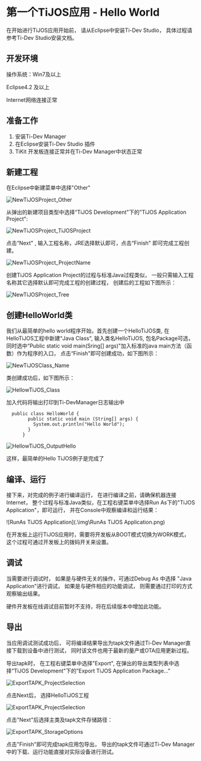 # 第一个TiJOS应用 - Hello World

在开始进行TiJOS应用开始前， 请从Eclipse中安装Ti-Dev Studio， 具体过程请参考Ti-Dev Studio安装文档。

## 开发环境

操作系统：Win7及以上

Eclipse4.2 及以上

Internet网络连接正常

## 准备工作

1. 安装Ti-Dev Manager
2. 在Eclipse安装Ti-Dev Studio 插件
3. TiKit 开发板连接正常并在Ti-Dev Manager中状态正常

## 新建工程

在Eclipse中新建菜单中选择"Other"

![NewTiJOSProject_Other](.\img\NewTiJOSProject_Other.png)

从弹出的新建项目类型中选择“TiJOS Development"下的”TiJOS Application Project":



![NewTiJOSProject_TiJOSProject](.\img\NewTiJOSProject_TiJOSProject.png)

点击“Next" , 输入工程名称，JRE选择默认即可，点击“Finish" 即可完成工程创建。

![NewTiJOSProject_ProjectName](.\img\NewTiJOSProject_ProjectName.png)

创建TiJOS Application Project的过程与标准Java过程类似， 一般只需输入工程名称其它选择默认即可完成工程的创建过程， 创建后的工程如下图所示：

![NewTiJOSProject_Tree](.\img\NewTiJOSProject_Tree.png)

## 创建HelloWorld类

我们从最简单的hello world程序开始，首先创建一个HelloTiJOS类, 在HelloTiJOS工程中新建“Java Class", 输入类名HelloTiJOS,  包名Package可选，同时选中“Public static void main(Sring[] args)"加入标准的java main方法（函数）作为程序的入口， 点击“Finish"即可创建成功，如下图所示：

![NewTiJOSClass_Name](.\img\NewTiJOSClass_Name.png)

类创建成功后，如下图所示：

![HellowTiJOS_Class](.\img\HellowTiJOS_Class.png)

加入代码将输出打印到Ti-DevManager日志输出中

```
  public class HelloWorld {
        public static void main (String[] args) {
          System.out.println("Hello World");
        }
      }
```

![HellowTiJOS_OutputHello](.\img\HellowTiJOS_OutputHello.png)

这样，最简单的Hello TiJOS例子是完成了

## 编译、运行

接下来，对完成的例子进行编译运行， 在进行编译之前，请确保机器连接Internet， 整个过程与标准Java类似，在工程右键菜单中选择Run As下的"TiJOS Application"，即可运行， 并在Console中观察编译和运行结果：

![RunAs TiJOS Application](.\img\RunAs TiJOS Application.png)

在开发板上运行TiJOS应用时，需要将开发板从BOOT模式切换为WORK模式， 这个过程可通过开发板上的拨码开关来设置。

## 调试

当需要进行调试时， 如果是与硬件无关的操作，可通过Debug As 中选择 "Java Application"进行调试， 如果是与硬件相应的功能调试， 则需要通过打印的方式观察输出结果。

硬件开发板在线调试目前暂时不支持，将在后续版本中增加此功能。 

## 导出

当应用调试测试成功后， 可将编译结果导出为tapk文件通过Ti-Dev Manager直接下载到设备中进行测试， 同时该文件也用于最新的量产或OTA应用更新过程。

导出tapk时， 在工程右键菜单中选择"Export", 在弹出的导出类型列表中选择“TiJOS Development"下的”Export TiJOS Application Package..."

![ExportTAPK_ProjectSelection](.\img\ExportTAPK_Selection.png)

点击Next后， 选择HelloTiJOS工程

![ExportTAPK_ProjectSelection](.\img\ExportTAPK_ProjectSelection.png)

点击"Next"后选择主类及tapk文件存储路径：

![ExportTAPK_StorageOptions](.\img\ExportTAPK_StorageOptions.png)

点击"Finish"即可完成tapk应用包导出， 导出的tapk文件可通过Ti-Dev Manager中的下载、运行功能直接对实际设备进行测试。

